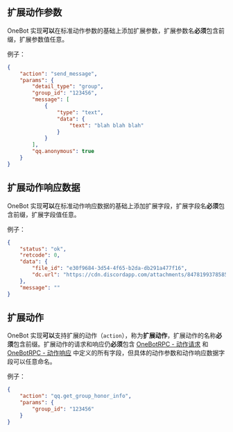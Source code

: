 ## 扩展动作参数

OneBot 实现**可以**在标准动作参数的基础上添加扩展参数，扩展参数名**必须**包含前缀，扩展参数值任意。

例子：

```json
{
    "action": "send_message",
    "params": {
        "detail_type": "group",
        "group_id": "123456",
        "message": [
            {
                "type": "text",
                "data": {
                    "text": "blah blah blah"
                }
            }
        ],
        "qq.anonymous": true
    }
}
```

## 扩展动作响应数据

OneBot 实现**可以**在标准动作响应数据的基础上添加扩展字段，扩展字段名**必须**包含前缀，扩展字段值任意。

例子：

```json
{
    "status": "ok",
    "retcode": 0,
    "data": {
        "file_id": "e30f9684-3d54-4f65-b2da-db291a477f16",
        "dc.url": "https://cdn.discordapp.com/attachments/847819937858584599/894098742922338315/SAH3YJ26CBB7KBK41.jpg"
    },
    "message": ""
}
```

## 扩展动作

OneBot 实现**可以**支持扩展的动作（`action`），称为**扩展动作**，扩展动作的名称**必须**包含前缀。扩展动作的请求和响应仍**必须**包含 [OneBotRPC - 动作请求](../../onebotrpc/data-protocol/action-request.md) 和 [OneBotRPC - 动作响应](../../onebotrpc/data-protocol/action-response.md) 中定义的所有字段，但具体的动作参数和动作响应数据字段可以任意命名。

例子：

```json
{
    "action": "qq.get_group_honor_info",
    "params": {
        "group_id": "123456"
    }
}
```
